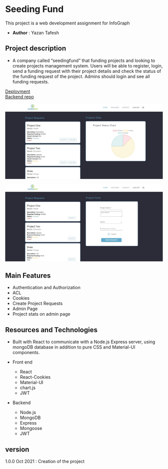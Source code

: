 # Seeding Fund

This project is a web development assignment for InfoGraph

- **Author** : Yazan Tafesh

## Project description

* A company called “seedingfund” that funding projects and looking to create projects management system. Users will be able to register, login, send a funding request with their project details and check the status of the funding request of the project. Admins should login and see all funding requests.

[Deployment]()   
[Backend repo](https://github.com/yazantafesh/seeding-fund-backend)   

![Admin Page](./src/utilities/demo1.jpg)

![Project Owner Page](./src/utilities/demo2.jpg)

## Main Features

- Authentication and Authorization
- ACL
- Cookies
- Create Project Requests
- Admin Page
- Project stats on admin page

## Resources and Technologies


* Built with React to communicate with a Node.js Express server, using mongoDB database in addition to pure CSS and Material-UI components.

- Front end

  - React
  - React-Cookies
  - Material-UI
  - chart.js
  - JWT

- Backend

  - Node.js
  - MongoDB
  - Express
  - Mongoose
  - JWT


## version 
1.0.0 Oct 2021 : Creation of the project

